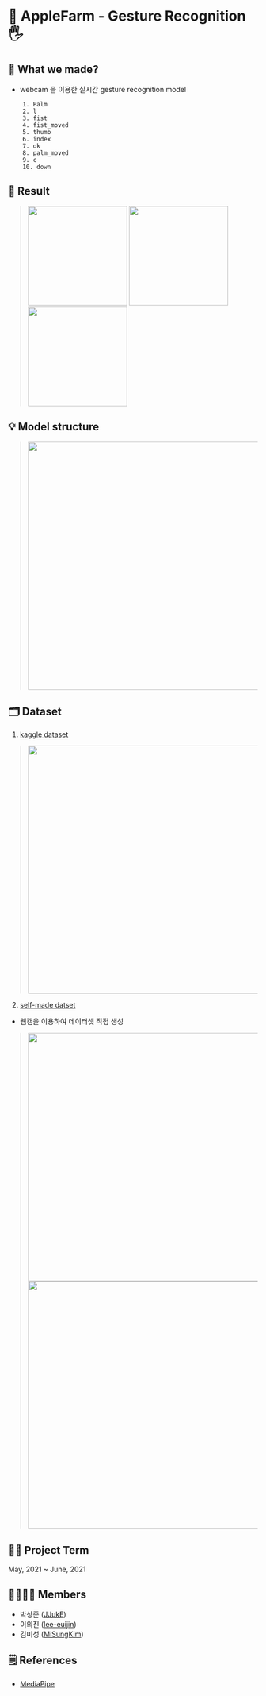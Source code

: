 # 🍎 AppleFarm - Gesture Recognition🖐


## 🙂 What we made?
- webcam 을 이용한 실시간 gesture recognition model

```  
    1. Palm
    2. l
    3. fist
    4. fist_moved
    5. thumb
    6. index
    7. ok
    8. palm_moved
    9. c
    10. down
```

## 📌 Result
><img src = "https://drive.google.com/uc?id=1AWMxZYL6RWsNazjjA3P3ueAmsshxNn4T" width = "200">
><img src = "https://drive.google.com/uc?id=1lQO890CBZxsbLyVtfaH6mbF8TpFJwLnh" width = "200">
><img src = "https://drive.google.com/uc?id=1twTRsWJjSlo84dxFkJu_Ec4JktxP0tr6" width = "200">


## 💡 Model structure
><img src ="https://drive.google.com/uc?id=1ID-VG74m-uWM_sw6jbmu_FEkqSySmtBt" width = "500">

## 🗂 Dataset 
1) [kaggle dataset](https://www.kaggle.com/gti-upm/leapgestrecog)
><img src = "https://drive.google.com/uc?id=1BLLcwa7MkqCvnY7YvaoTn2P5MeDrNnEJ" width = "500">

2) [self-made datset](https://drive.google.com/drive/folders/1huFQPJpnWNiSG6-nFpr5APYGwNgmvfP4?usp=sharing)
- 웹캠을 이용하여 데이터셋 직접 생성
><img src = "https://drive.google.com/uc?id=1D0OCJazRQbdWyisrueG9vkvJw90eBwNe" width ="500">
><img src = "https://drive.google.com/uc?id=1Up_RicDfKTBhXZlLWR7jkJ3fBhYeMENn" width = "500">



## 🧑‍💻 Project Term
May, 2021 ~ June, 2021


## 👨‍👩‍👧‍👧 Members
* 박상준 ([JJukE](https://github.com/JJukE))
* 이의진 ([lee-euijin](https://github.com/lee-euijin))
* 김미성 ([MiSungKim](https://github.com/MiSungKim/))


## 🗒 References
- [MediaPipe](https://google.github.io/mediapipe/getting_started/python)


